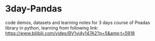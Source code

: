 # 3day-Pandas
code demos, datasets and learning notes for 3 days course of Pnadas library in python, learning from following link: https://www.bilibili.com/video/BV1yi4y147A2?p=5&amp;t=5918
